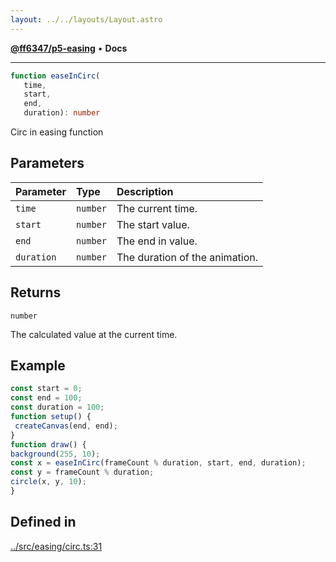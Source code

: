 ```yaml
---
layout: ../../layouts/Layout.astro
---
```


[**@ff6347/p5-easing**](README.md) • **Docs**

***

```ts
function easeInCirc(
   time, 
   start, 
   end, 
   duration): number
```

Circ in easing function

## Parameters

| Parameter | Type | Description |
| :------ | :------ | :------ |
| `time` | `number` | The current time. |
| `start` | `number` | The start value. |
| `end` | `number` | The end in value. |
| `duration` | `number` | The duration of the animation. |

## Returns

`number`

The calculated value at the current time.

## Example

```ts
const start = 0;
const end = 100;
const duration = 100;
function setup() {
 createCanvas(end, end);
}
function draw() {
background(255, 10);
const x = easeInCirc(frameCount % duration, start, end, duration);
const y = frameCount % duration;
circle(x, y, 10);
}
```

## Defined in

[../src/easing/circ.ts:31](https://github.com/ff6347/p5-easing/blob/226687d365587d73a12ac8d460667a1a198c05c5/src/easing/circ.ts#L31)
